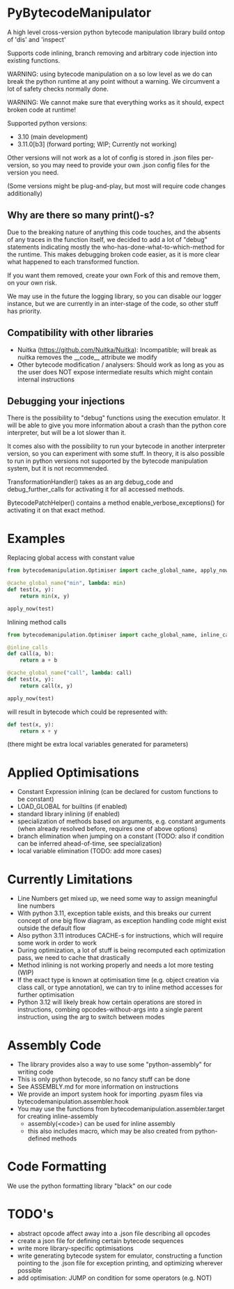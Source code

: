 # PyBytecodeManipulator
A high level cross-version python bytecode manipulation library build ontop
of 'dis' and 'inspect'

Supports code inlining, branch removing and arbitrary code injection into
existing functions.

WARNING: using bytecode manipulation on a so low level as we do can break
the python runtime at any point without a warning. We circumvent a lot of
safety checks normally done.

WARNING: We cannot make sure that everything works as it should, expect broken code
at runtime!


Supported python versions:

- 3.10 (main development)
- 3.11.0[b3] (forward porting; WIP; Currently not working)

Other versions will not work as a lot of config is stored in .json files per-version,
so you may need to provide your own .json config files for the version you need.

(Some versions might be plug-and-play, but most will require code changes additionally)

## Why are there so many print()-s?

Due to the breaking nature of anything this code touches, and the absents of any traces
in the function itself, we decided to add a lot of "debug" statements indicating
mostly the who-has-done-what-to-which-method for the runtime.
This makes debugging broken code easier, as it is more clear what happened to each transformed function.

If you want them removed, create your own Fork of this and remove them, on your own risk.

We may use in the future the logging library, so you can disable our logger instance, but we
are currently in an inter-stage of the code, so other stuff has priority.

## Compatibility with other libraries

- Nuitka (https://github.com/Nuitka/Nuitka): Incompatible; will break as nuitka removes the \_\_code__ attribute
  we modify
- Other bytecode modification / analysers: Should work as long as you as the user does NOT expose intermediate
  results which might contain internal instructions


## Debugging your injections

There is the possibility to "debug" functions using the execution emulator.
It will be able to give you more information about a crash than the python core interpreter,
but will be a lot slower than it.

It comes also with the possibility to run your bytecode in another interpreter version, so
you can experiment with some stuff.
In theory, it is also possible to run in python versions not supported by the
bytecode manipulation system, but it is not recommended.

TransformationHandler() takes as an arg debug_code and debug_further_calls
for activating it for all accessed methods.

BytecodePatchHelper() contains a method enable_verbose_exceptions() for activating it on
that exact method.


# Examples

Replacing global access with constant value

```python
from bytecodemanipulation.Optimiser import cache_global_name, apply_now

@cache_global_name("min", lambda: min)
def test(x, y):
    return min(x, y)

apply_now(test)
```

Inlining method calls

```python
from bytecodemanipulation.Optimiser import cache_global_name, inline_calls, apply_now

@inline_calls
def call(a, b):
    return a + b

@cache_global_name("call", lambda: call)
def test(x, y):
    return call(x, y)

apply_now(test)
```

will result in bytecode which could be represented with:

```python
def test(x, y):
    return x + y
```

(there might be extra local variables generated for parameters)

# Applied Optimisations

- Constant Expression inlining (can be declared for custom functions to be constant)
- LOAD_GLOBAL for builtins (if enabled)
- standard library inlining (if enabled)
- specialization of methods based on arguments, e.g. constant arguments (when already resolved before, requires one of above options)
- branch elimination when jumping on a constant (TODO: also if condition can be inferred ahead-of-time, see specialization)
- local variable elimination (TODO: add more cases)


# Currently Limitations

- Line Numbers get mixed up, we need some way to assign meaningful line numbers
- With python 3.11, exception table exists, and this breaks our current concept of one big flow diagram,
  as exception handling code might exist outside the default flow
- Also python 3.11 introduces CACHE-s for instructions, which will require some work in order to work
- During optimization, a lot of stuff is being recomputed each optimization pass, we need to cache that drastically
- Method inlining is not working properly and needs a lot more testing (WIP)
- If the exact type is known at optimisation time (e.g. object creation via class call, or type annotation), we can try to
  inline method accesses for further optimisation
- Python 3.12 will likely break how certain operations are stored in instructions, combing opcodes-without-args into a single
  parent instruction, using the arg to switch between modes


# Assembly Code

- The library provides also a way to use some "python-assembly" for writing code
- This is only python bytecode, so no fancy stuff can be done
- See ASSEMBLY.md for more information on instructions
- We provide an import system hook for importing .pyasm files via bytecodemanipulation.assembler.hook
- You may use the functions from bytecodemanipulation.assembler.target for creating inline-assembly
    - assembly(\<code>) can be used for inline assembly
    - this also includes macro, which may be also created from python-defined methods


# Code Formatting

We use the python formatting library "black" on our code

# TODO's

- abstract opcode affect away into a .json file describing all opcodes
- create a json file for defining certain bytecode sequences
- write more library-specific optimisations
- write generating bytecode system for emulator, constructing a function pointing to the
  .json file for exception printing, and optimizing wherever possible
- add optimisation: JUMP on condition for some operators (e.g. NOT)


